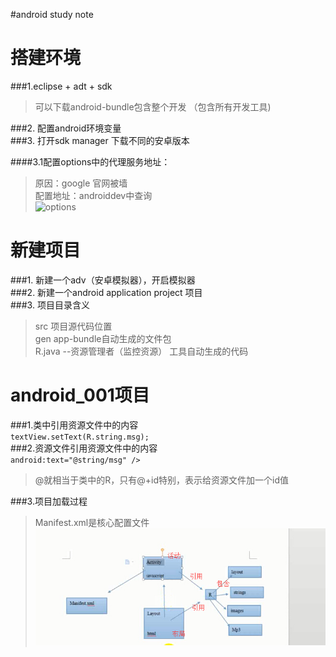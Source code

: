 #android study note  

搭建环境
===
###1.eclipse + adt + sdk 
> 可以下载android-bundle包含整个开发 （包含所有开发工具)  

###2. 配置android环境变量    
###3. 打开sdk manager 下载不同的安卓版本     

####3.1配置options中的代理服务地址：  
> 原因：google 官网被墙  
配置地址：androiddev中查询  
![options](http://i.imgur.com/Y6JkULY.png)    

新建项目  
==
###1. 新建一个adv（安卓模拟器），开启模拟器  
###2. 新建一个android application project 项目  
###3. 项目目录含义
> src 项目源代码位置  
gen app-bundle自动生成的文件包  
R.java --资源管理者（监控资源）  工具自动生成的代码  
			
android_001项目
==
###1.类中引用资源文件中的内容  
`textView.setText(R.string.msg);`  
###2.资源文件引用资源文件中的内容       
`android:text="@string/msg" />`	           		
> @就相当于类中的R，只有@+id特别，表示给资源文件加一个id值  

###3.项目加载过程   
> Manifest.xml是核心配置文件    
![android调用过程](https://github.com/tonghuajianghan/android/blob/master/img/android_guocheng1.jpg)

